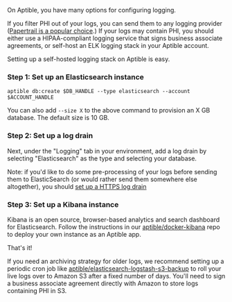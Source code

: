 On Aptible, you have many options for configuring logging.

If you filter PHI out of your logs, you can send them to any logging provider ([Papertrail is a popular choice](/topics/paas/how-to-set-up-papertrail).) If your logs may contain PHI, you should either use a HIPAA-compliant logging service that signs business associate agreements, or self-host an ELK logging stack in your Aptible account.

Setting up a self-hosted logging stack on Aptible is easy.

### Step 1: Set up an Elasticsearch instance

    aptible db:create $DB_HANDLE --type elasticsearch --account $ACCOUNT_HANDLE

You can also add `--size X` to the above command to provision an X GB database. The default size is 10 GB.

### Step 2: Set up a log drain

Next, under the "Logging" tab in your environment, add a log drain by selecting "Elasticsearch" as the type and selecting your database.

Note: if you'd like to do some pre-processing of your logs before sending them to ElasticSearch (or would rather send them somewhere else altogether), you should [set up a HTTPS log drain](/topics/paas/how-do-i-setup-a-https-log-drain)

### Step 3: Set up a Kibana instance

Kibana is an open source, browser-based analytics and search dashboard for Elasticsearch. Follow the instructions in our [aptible/docker-kibana](https://github.com/aptible/docker-kibana) repo to deploy your own instance as an Aptible app.

That's it!

If you need an archiving strategy for older logs, we recommend setting up a periodic cron job like [aptible/elasticsearch-logstash-s3-backup](https://github.com/aptible/elasticsearch-logstash-s3-backup) to roll your live logs over to Amazon S3 after a fixed number of days. You'll need to sign a business associate agreement directly with Amazon to store logs containing PHI in S3.

